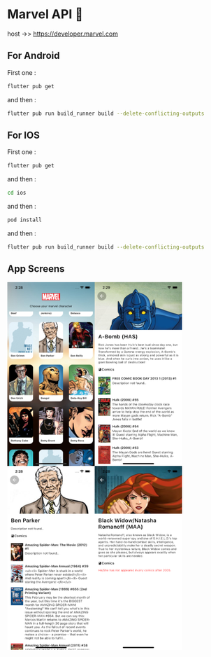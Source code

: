 # Marvel API 🌱
host ->> https://developer.marvel.com


## For Android
First one :
```sh
flutter pub get
```

and then :
```sh
flutter pub run build_runner build --delete-conflicting-outputs
```

## For IOS

First one :
```sh
flutter pub get
```

and then :
```sh
cd ios
```

and then :
```sh
pod install
```
and then :
```sh
flutter pub run build_runner build --delete-conflicting-outputs
```

## App Screens
<img align="left" src="images/one.png" width ="200" height="420" >
<img align="left"  src="images/two.png" width ="200" height="420" >
<img align="left" src="images/three.png" width ="200" height="420" >
<img align="left" src="images/four.png" width ="200" height="420" >
